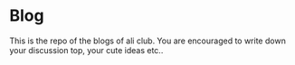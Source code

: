 # Blog
This is the repo of the blogs of ali club. You are encouraged to write down your discussion top,  your cute ideas etc..
